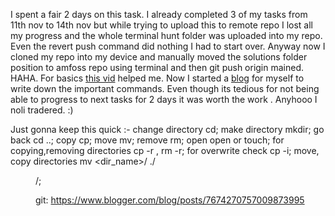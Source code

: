 I spent a fair 2 days on this task. I already completed 3 of my tasks from 11th nov to 14th nov but while trying to upload this to remote repo I lost all my progress and the whole terminal hunt folder was uploaded into my repo. Even the revert push command did nothing I had to start over. Anyway now I cloned my repo into my device and manually moved the solutions folder position to amfoss repo using terminal and then git push origin mained. HAHA.
For basics [this vid](https://www.youtube.com/watch?v=oh3N_MvU1LI) helped me. 
Now I started a [blog](https://www.blogger.com/blog/post/edit/7674270757009873995/3387598984513281582) for  myself to write down the important commands.
Even though its tedious for not being able to progress to next tasks for 2 days it was worth the work . Anyhooo I noli tradered.  :)

Just gonna keep this quick :-
change directory cd;
make directory mkdir;
go back cd ..;
copy cp;
move mv;
remove rm;
open open or touch;
for copying,removing directories cp -r , rm -r;
for overwrite check cp -i;
move, copy  directories mv <dir_name>/ ./<dir dest.>/;
  
  git: https://www.blogger.com/blog/posts/7674270757009873995
                                                 
